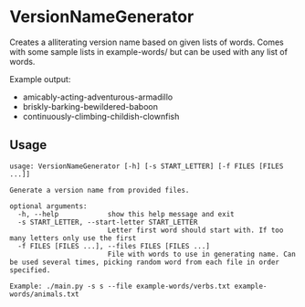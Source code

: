 # VersionNameGenerator
Creates a alliterating version name based on given lists of words.
Comes with some sample lists in example-words/ but can be used with any list of words.

Example output:
- amicably-acting-adventurous-armadillo
- briskly-barking-bewildered-baboon
- continuously-climbing-childish-clownfish

## Usage
```
usage: VersionNameGenerator [-h] [-s START_LETTER] [-f FILES [FILES ...]]

Generate a version name from provided files.

optional arguments:
  -h, --help            show this help message and exit
  -s START_LETTER, --start-letter START_LETTER
                        Letter first word should start with. If too many letters only use the first
  -f FILES [FILES ...], --files FILES [FILES ...]
                        File with words to use in generating name. Can be used several times, picking random word from each file in order specified.

Example: ./main.py -s s --file example-words/verbs.txt example-words/animals.txt
```

